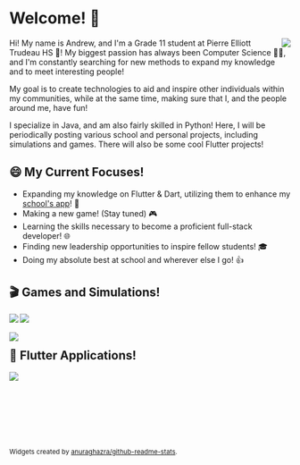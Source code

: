 # Welcome! 👋

<p>
  <a href="https://github.com/qiaoandrew">
    <img align="right" src="https://github-readme-stats.vercel.app/api/top-langs/?username=qiaoandrew&bg_color=0C1324&text_color=B2C9E9&title_color=B1CDEC&icon_color=6A8CC2"/>
  </a>
</p>

Hi! My name is Andrew, and I'm a Grade 11 student at Pierre Elliott Trudeau HS 🏫! My biggest passion has always been Computer Science 👨‍💻, and I'm constantly searching for new methods to expand my knowledge and to meet interesting people! 

My goal is to create technologies to aid and inspire other individuals within my communities, while at the same time, making sure that I, and the people around me, have fun!

I specialize in Java, and am also fairly skilled in Python! Here, I will be periodically posting various school and personal projects, including simulations and games. There will also be some cool Flutter projects!

## 😄 My Current Focuses!
- Expanding my knowledge on Flutter & Dart, utilizing them to enhance my [school's app](https://www.trudeausac.com/app/)! 📱
- Making a new game! (Stay tuned) 🎮
- Learning the skills necessary to become a proficient full-stack developer! 🌐
- Finding new leadership opportunities to inspire fellow students! 🎓
- Doing my absolute best at school and wherever else I go! 👍

## 🎬 Games and Simulations!
<p>
  <a href="https://github.com/qiaoandrew/ParadiseTowerDefense">
    <img align="left" src="https://github-readme-stats.vercel.app/api/pin/?username=qiaoandrew&repo=ParadiseTowerDefense&bg_color=0C1324&text_color=B2C9E9&title_color=B1CDEC&icon_color=6A8CC2"/>
  </a>
  <a href="https://github.com/qiaoandrew/TheFourKingdoms">
    <img align="center" src="https://github-readme-stats.vercel.app/api/pin/?username=qiaoandrew&repo=TheFourKingdoms&bg_color=0C1324&text_color=B2C9E9&title_color=B1CDEC&icon_color=6A8CC2"/>
  </a>
  <br><br>
  <a href="https://github.com/qiaoandrew/InventoryWidget">
    <img align="left" src="https://github-readme-stats.vercel.app/api/pin/?username=qiaoandrew&repo=InventoryWidget&bg_color=0C1324&text_color=B2C9E9&title_color=B1CDEC&icon_color=6A8CC2"/>
  </a>
</p>

## 📱 Flutter Applications!
<p>
  <a href="https://github.com/qiaoandrew/ClubsQuiz">
    <img align="left" src="https://github-readme-stats.vercel.app/api/pin/?username=qiaoandrew&repo=ClubsQuiz&bg_color=0C1324&text_color=B2C9E9&title_color=B1CDEC&icon_color=6A8CC2"/>
  </a>
</p> <br><br><br><br><br><br><br><br>

<sub>
  Widgets created by <a href="https://github.com/anuraghazra/github-readme-stats">anuraghazra/github-readme-stats</a>.
</sub>
